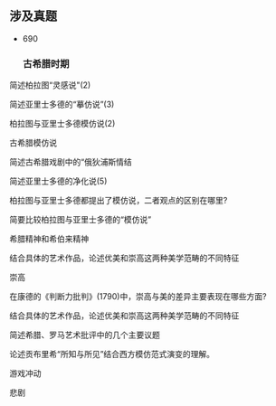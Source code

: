 ## 涉及真题
- 690
  ### 古希腊时期
简述柏拉图“灵感说"(2)

简述亚里士多德的“摹仿说”(3)

柏拉图与亚里士多德模仿说(2)

古希腊模仿说

简述古希腊戏剧中的“俄狄浦斯情结

简述亚里士多德的净化说(5)

柏拉图与亚⾥⼠多德都提出了模仿说，⼆者观点的区别在哪⾥? 

简要⽐较柏拉图与亚⾥⼠多德的“模仿说” 

希腊精神和希伯来精神

结合具体的艺术作品，论述优美和崇高这两种美学范畴的不同特征

崇⾼ 

在康德的《判断⼒批判》(1790)中，崇⾼与美的差异主要表现在哪些⽅⾯?

结合具体的艺术作品，论述优美和崇⾼这两种美学范畴的不同特征

简述希腊、罗马艺术批评中的几个主要议题

论述贡布⾥希“所知与所见”结合西⽅模仿范式演变的理解。 

游戏冲动

悲剧 
